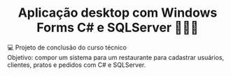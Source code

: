 <h1 align="center"> 
  Aplicação desktop com Windows Forms C# e SQLServer 👨🏽‍💻
</h1>
<div>
  <p>💻 Projeto de conclusão do curso técnico</br>Objetivo: compor um sistema para um restaurante para cadastrar usuários, clientes, pratos e pedidos com C# e SQLServer.</p>
 </div>

